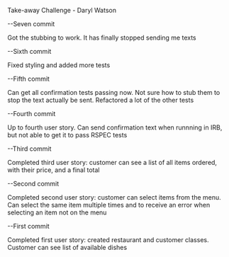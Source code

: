 Take-away Challenge - Daryl Watson

--Seven commit

Got the stubbing to work. It has finally stopped sending me texts

--Sixth commit

Fixed styling and added more tests

--Fifth commit

Can get all confirmation tests passing now. Not sure how to stub them to stop the text actually be sent. Refactored a lot of the other tests

--Fourth commit

Up to fourth user story. Can send confirmation text when runnning in IRB, but not able to get it to pass RSPEC tests

--Third commit

Completed third user story: customer can see a list of all items ordered, with their price, and a final total

--Second commit

Completed second user story: customer can select items from the menu. Can select the same item multiple times and to receive an error when selecting an item not on the menu

--First commit

Completed first user story: created restaurant and customer classes. Customer can see list of available dishes